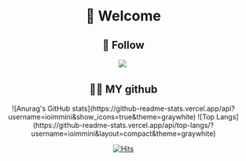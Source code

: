 <div align="center">
<h1>🐥 Welcome </h1>
<h2 align="center">🌈 Follow </h2>
<a href="https://www.instagram.com/ioimmini/"><img src="https://img.shields.io/badge/Instagram-E4405F?style=flat-square&logo=Instagram&logoColor=white&link=https://www.instagram.com/hye_inisfree/"/></a>&nbsp


<h2 align="center">👩‍💻 MY github </h2>
![Anurag's GitHub stats](https://github-readme-stats.vercel.app/api?username=ioimmini&show_icons=true&theme=graywhite)  ![Top Langs](https://github-readme-stats.vercel.app/api/top-langs/?username=ioimmini&layout=compact&theme=graywhite)

[![Hits](https://hits.seeyoufarm.com/api/count/incr/badge.svg?url=https%3A%2F%2Fgithub.com%2Fioimmini%2Fhit-counter&count_bg=%2379C83D&title_bg=%23555555&icon=&icon_color=%23E7E7E7&title=hits&edge_flat=false)](https://hits.seeyoufarm.com)
</div>
